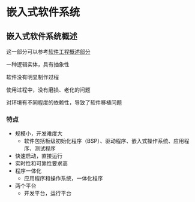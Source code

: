 # 嵌入式软件系统

## 嵌入式软件系统概述

这一部分可以参考[软件工程概述部分](..\软件工程\软件工程简介.md)

一种逻辑实体，具有抽象性

软件没有明显制作过程

使用过程中，没有磨损、老化的问题

对环境有不同程度的依赖性，导致了软件移植问题

### 特点

- 规模小，开发难度大
  - 软件包括板级初始化程序（BSP）、驱动程序、嵌入式操作系统、应用程序、测试程序
- 快速启动，直接运行
- 实时性和可靠性要求高
- 程序一体化
  - 应用程序和操作系统，一体化程序
- 两个平台
  - 开发平台，运行平台